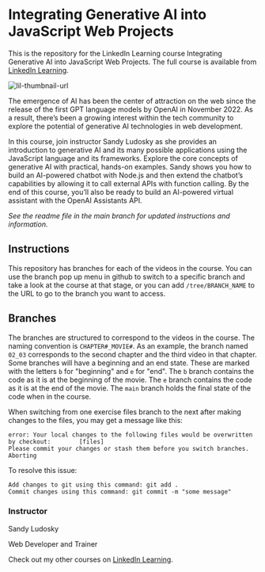 # Integrating Generative AI into JavaScript Web Projects
This is the repository for the LinkedIn Learning course Integrating Generative AI into JavaScript Web Projects. The full course is available from [LinkedIn Learning][lil-course-url].

![lil-thumbnail-url]

<p>The emergence of AI has been the center of attraction on the web since the release of the first GPT language models by OpenAI in November 2022. As a result, there’s been a growing interest within the tech community to explore the potential of generative AI technologies in web development.</p><p>In this course, join instructor Sandy Ludosky as she provides an introduction to generative AI and its many possible applications using the JavaScript language and its frameworks. Explore the core concepts of generative AI with practical, hands-on examples. Sandy shows you how to build an AI-powered chatbot with Node.js and then extend the chatbot’s capabilities by allowing it to call external APIs with function calling. By the end of this course, you’ll also be ready to build an AI-powered virtual assistant with the OpenAI Assistants API.</p>

_See the readme file in the main branch for updated instructions and information._
## Instructions
This repository has branches for each of the videos in the course. You can use the branch pop up menu in github to switch to a specific branch and take a look at the course at that stage, or you can add `/tree/BRANCH_NAME` to the URL to go to the branch you want to access.

## Branches
The branches are structured to correspond to the videos in the course. The naming convention is `CHAPTER#_MOVIE#`. As an example, the branch named `02_03` corresponds to the second chapter and the third video in that chapter. 
Some branches will have a beginning and an end state. These are marked with the letters `b` for "beginning" and `e` for "end". The `b` branch contains the code as it is at the beginning of the movie. The `e` branch contains the code as it is at the end of the movie. The `main` branch holds the final state of the code when in the course.

When switching from one exercise files branch to the next after making changes to the files, you may get a message like this:

    error: Your local changes to the following files would be overwritten by checkout:        [files]
    Please commit your changes or stash them before you switch branches.
    Aborting

To resolve this issue:
	
    Add changes to git using this command: git add .
	Commit changes using this command: git commit -m "some message"

### Instructor

Sandy Ludosky

Web Developer and Trainer
                

Check out my other courses on [LinkedIn Learning](https://www.linkedin.com/learning/instructors/sandy-ludosky?u=104).


[0]: # (Replace these placeholder URLs with actual course URLs)

[lil-course-url]: https://www.linkedin.com/learning/integrating-generative-ai-into-javascript-web-projects
[lil-thumbnail-url]: https://media.licdn.com/dms/image/D4D0DAQEI7IbUxzRbCQ/learning-public-crop_675_1200/0/1712684139215?e=2147483647&v=beta&t=f6VRYZpKnbWlo-biuCNQvYXJmQv0_lCgFr7Joiw_vzw

